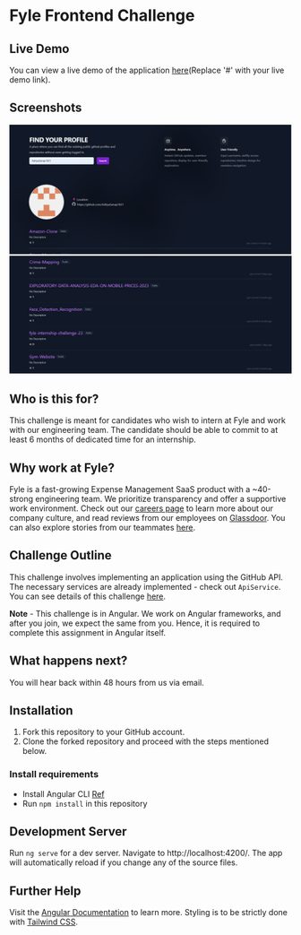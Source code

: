 # Fyle Frontend Challenge

## Live Demo

You can view a live demo of the application [here](#)(Replace '#' with your live demo link).

## Screenshots

![Screenshot 1](./Screenshots/Screenshot%201.png)
![Screenshot 2](./Screenshots/Screenshot%202.png)

## Who is this for?

This challenge is meant for candidates who wish to intern at Fyle and work with our engineering team. The candidate should be able to commit to at least 6 months of dedicated time for an internship.

## Why work at Fyle?

Fyle is a fast-growing Expense Management SaaS product with a ~40-strong engineering team. We prioritize transparency and offer a supportive work environment. Check out our [careers page](https://careers.fylehq.com) to learn more about our company culture, and read reviews from our employees on [Glassdoor](https://www.glassdoor.co.in/Reviews/Fyle-Reviews-E1723235.htm). You can also explore stories from our teammates [here](https://stories.fylehq.com).

## Challenge Outline

This challenge involves implementing an application using the GitHub API. The necessary services are already implemented - check out `ApiService`. You can see details of this challenge [here](https://fyleuniverse.notion.site/fyleuniverse/Fyle-Frontend-development-challenge-cb5085e5e0864e769e7b98c694400aaa).

__Note__ - This challenge is in Angular. We work on Angular frameworks, and after you join, we expect the same from you. Hence, it is required to complete this assignment in Angular itself.

## What happens next?

You will hear back within 48 hours from us via email.

## Installation

1. Fork this repository to your GitHub account.
2. Clone the forked repository and proceed with the steps mentioned below.

### Install requirements

* Install Angular CLI [Ref](https://angular.io/cli)
* Run `npm install` in this repository

## Development Server

Run `ng serve` for a dev server. Navigate to http://localhost:4200/. The app will automatically reload if you change any of the source files.

## Further Help

Visit the [Angular Documentation](https://angular.io/guide/styleguide) to learn more. Styling is to be strictly done with [Tailwind CSS](https://tailwindcss.com/docs/installation).
